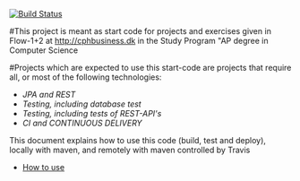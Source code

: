 [![Build Status](https://travis-ci.org/Amazingh0rse/3sem-week3-MOVIE.svg?branch=master)](https://travis-ci.org/Amazingh0rse/3sem-week3-MOVIE)

#This project is meant as start code for projects and exercises given in Flow-1+2 at http://cphbusiness.dk in the Study Program "AP degree in Computer Science

#Projects which are expected to use this start-code are projects that require all, or most of the following technologies:
 - *JPA and REST*
- *Testing, including database test*
- *Testing, including tests of REST-API's*
- *CI and CONTINUOUS DELIVERY*

This document explains how to use this code (build, test and deploy), locally with maven, and remotely with maven controlled by Travis
 - [How to use](https://docs.google.com/document/d/1K6s6Tt65bzB8bCSE_NUE8alJrLRNTKCwax3GEm4OjOE/edit?usp=sharing)


